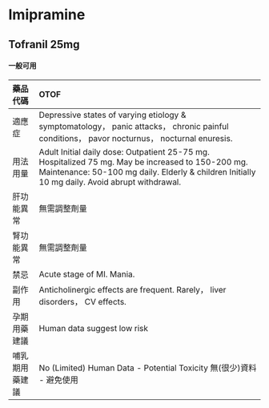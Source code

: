 # Imipramine

## Tofranil 25mg

#### 一般可用

| 藥品代碼       | OTOF                                                                                                                                                                                                |
|:---------------|:----------------------------------------------------------------------------------------------------------------------------------------------------------------------------------------------------|
| 適應症         | Depressive states of varying etiology & symptomatology， panic attacks， chronic painful conditions， pavor nocturnus， nocturnal enuresis.                                                         |
| 用法用量       | Adult Initial daily dose: Outpatient 25-75 mg. Hospitalized 75 mg. May be increased to 150-200 mg. Maintenance: 50-100 mg daily. Elderly & children Initially 10 mg daily. Avoid abrupt withdrawal. |
| 肝功能異常     | 無需調整劑量                                                                                                                                                                                        |
| 腎功能異常     | 無需調整劑量                                                                                                                                                                                        |
| 禁忌           | Acute stage of MI. Mania.                                                                                                                                                                           |
| 副作用         | Anticholinergic effects are frequent. Rarely， liver disorders， CV effects.                                                                                                                        |
| 孕期用藥建議   | Human data suggest low risk                                                                                                                                                                         |
| 哺乳期用藥建議 | No (Limited) Human Data - Potential Toxicity 無(很少)資料 - 避免使用                                                                                                                                |


